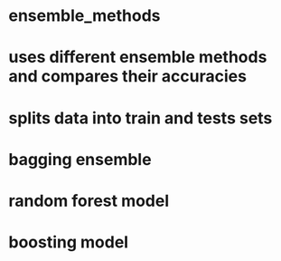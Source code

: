 # ensemble_methods
# uses different ensemble methods and compares their accuracies
# splits data into train and tests sets
# bagging ensemble
# random forest model
# boosting model
